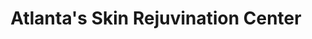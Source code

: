 ---
title: "Atlanta's Skin Rejuvination Center"
url: /monroe/atlantas-skin-rejuvination-center/
shop: Kosmetik
---